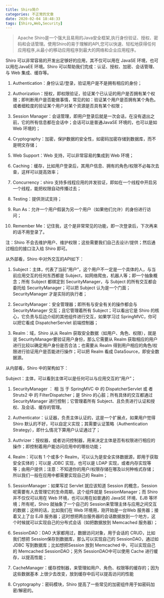 ```yaml
---
title: Shiro简介
categories: 不正常的文章
date: 2020-02-04 18:48:33
tags: [Shiro,Web,Security]
---
```


> Apache Shiro是一个强大且易用的Java安全框架,执行身份验证、授权、密码和会话管理。使用Shiro的易于理解的API,您可以快速、轻松地获得任何应用程序,从最小的移动应用程序到最大的网络和企业应用程序。

Shiro 可以非常容易的开发出足够好的应用，其不仅可以用在 JavaSE 环境，也可以用在JavaEE 环境。Shiro 可以帮助我们完成：认证、授权、加密、会话管理、与 Web 集成、缓存等。
1. Authentication：身份认证/登录，验证用户是不是拥有相应的身份；

2. Authorization：授权，即权限验证，验证某个已认证的用户是否拥有某个权限；即判断用户是否能做事情，常见的如：验证某个用户是否拥有某个角色。或者细粒度的验证某个用户对某个资源是否具有某个权限；

3. Session Manager：会话管理，即用户登录后就是一次会话，在没有退出之前，它的所有信息都在会话中；会话可以是普通JavaSE 环境的，也可以是如 Web 环境的；

4. Cryptography：加密，保护数据的安全性，如密码加密存储到数据库，而不是明文存储；

5. Web Support：Web 支持，可以非常容易的集成到 Web 环境；

6. Caching：缓存，比如用户登录后，其用户信息、拥有的角色/权限不必每次去查，这样可以提高效率；

7. Concurrency：shiro 支持多线程应用的并发验证，即如在一个线程中开启另一个线程，能把权限自动传播过去；

8. Testing：提供测试支持；

9. Run As：允许一个用户假装为另一个用户（如果他们允许）的身份进行访问；

10. Remember Me：记住我，这个是非常常见的功能，即一次登录后，下次再来的话不用登录了。

注：Shiro 不会去维护用户、维护权限；这些需要我们自己去设计/提供；然后通过相应的接口注入给 Shiro 即可。

从外部看，Shiro 中对外交互的API如下：

1. Subject：主体，代表了当前“用户”，这个用户不一定是一个具体的人，与当前应用交互的任何东西都是 Subject，如网络爬虫，机器人等；即一个抽象概念；所有 Subject 都绑定到 SecurityManager，与 Subject 的所有交互都会委托给 SecurityManager；可以把 Subject 认为是一个门面；SecurityManager 才是实际的执行者；

2. SecurityManager：安全管理器；即所有与安全有关的操作都会与 SecurityManager 交互；且它管理着所有 Subject；可以看出它是 Shiro 的核心，它负责与后边介绍的其他组件进行交互，如果学习过 SpringMVC，你可以把它看成 DispatcherServlet 前端控制器；

3. Realm：域，Shiro 从从 Realm 获取安全数据（如用户、角色、权限），就是说 SecurityManager要验证用户身份，那么它需要从 Realm 获取相应的用户进行比较以确定用户身份是否合法；也需要从 Realm 得到用户相应的角色/权限进行验证用户是否能进行操作；可以把 Realm 看成 DataSource，即安全数据源。

从内部看，Shiro 中的架构如下：

Subject：主体，可以看到主体可以是任何可以与应用交互的“用户”；

1. SecurityManager ： 相 当 于 SpringMVC 中 的 DispatcherServlet 或 者 Struts2 中 的 FilterDispatcher；是 Shiro 的心脏；所有具体的交互都通过 SecurityManager 进行控制；它管理着所有 Subject、且负责进行认证和授权、及会话、缓存的管理。

2. Authenticator：认证器，负责主体认证的，这是一个扩展点，如果用户觉得 Shiro 默认的不好，可以自定义实现；其需要认证策略（Authentication Strategy），即什么情况下算用户认证通过了；

3. Authrizer：授权器，或者访问控制器，用来决定主体是否有权限进行相应的操作；即控制着用户能访问应用中的哪些功能；

4. Realm：可以有 1 个或多个 Realm，可以认为是安全实体数据源，即用于获取安全实体的；可以是 JDBC 实现，也可以是 LDAP 实现，或者内存实现等等；由用户提供；注意：不知道你的用户/权限存储在哪及以何种格式存储；所以我们一般在应用中都需要实现自己的 Realm；

5. SessionManager：如果写过 Servlet 就应该知道 Session 的概念，Session 呢需要有人去管理它的生命周期，这个组件就是 SessionManager；而 Shiro 并不仅仅可以用在 Web 环境，也可以用在如普通的 JavaSE 环境、EJB 等环境；所有呢，Shiro 就抽象了一个自己的 Session来管理主体与应用之间交互的数据；这样的话，比如我们在 Web 环境用，刚开始是一台Web 服务器；接着又上了台 EJB 服务器；这时想把两台服务器的会话数据放到一个地方，这个时候就可以实现自己的分布式会话（如把数据放到 Memcached 服务器）；

6. SessionDAO：DAO 大家都用过，数据访问对象，用于会话的 CRUD，比如我们想把 Session保存到数据库，那么可以实现自己的 SessionDAO，通过如 JDBC 写到数据库；比如想把Session 放到 Memcached 中，可以实现自己的 Memcached SessionDAO；另外 SessionDAO中可以使用 Cache 进行缓存，以提高性能；

7. CacheManager：缓存控制器，来管理如用户、角色、权限等的缓存的；因为这些数据基本
上很少去改变，放到缓存中后可以提高访问的性能

8. Cryptography：密码模块，Shiro 提高了一些常见的加密组件用于如密码加密/解密的。